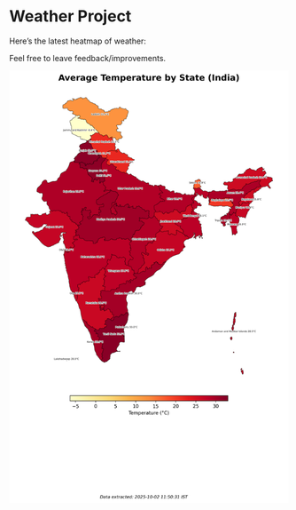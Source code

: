 # Weather Project

Here’s the latest heatmap of weather:

Feel free to leave feedback/improvements.

![India Heatmap](docs/assets/india_heatmap.png?v=DE19B1)

